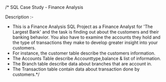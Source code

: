 /* SQL Case Study - Finance Analysis

Description :- 
* This is a Finance Analysis SQL Project as a Finance Analyst for 'The Largest Bank' and the task is finding out about the customers and their banking behavior.
  You also have to examine the accounts they hold and the type of transactions they make to develop greater insight into your customers.
* For instance, the customer table describe the customers information.
* The Accounts Table describe Accounttype,balance & list of information.
* The Branch table describe data about branches that are account in.
* The Transaction table contain data about transaction  done by customers.*/
